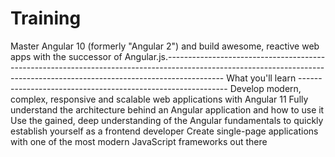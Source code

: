# Training
Master Angular 10 (formerly "Angular 2") and build awesome, reactive web apps with the successor of Angular.js.--------------------------------------------------------------------------------------------------------------------------------------------------------------------------
What you'll learn ------------------------------------------------------------
Develop modern, complex, responsive and scalable web applications with Angular 11
Fully understand the architecture behind an Angular application and how to use it
Use the gained, deep understanding of the Angular fundamentals to quickly establish yourself as a frontend developer
Create single-page applications with one of the most modern JavaScript frameworks out there
